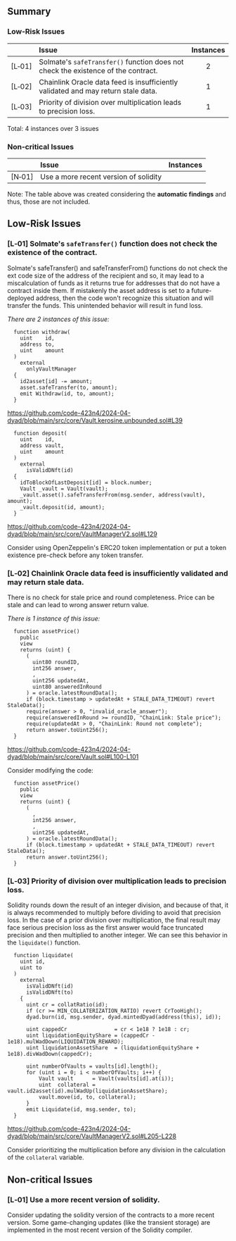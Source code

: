## Summary

### Low-Risk Issues
| |Issue|Instances|
|-|:-|:-:|
| [L&#x2011;01] | Solmate's `safeTransfer()` function does not check the existence of the contract. | 2 |
| [L&#x2011;02] | Chainlink Oracle data feed is insufficiently validated and may return stale data. | 1 |
| [L&#x2011;03] | Priority of division over multiplication leads to precision loss. | 1 |

Total: 4 instances over 3 issues


### Non-critical Issues
| |Issue|Instances|
|-|:-|:-:|
| [N&#x2011;01] | Use a more recent version of solidity


Note: The table above was created considering the **automatic findings** and thus, those are not included.



## Low-Risk Issues

### [L&#x2011;01]  Solmate's `safeTransfer()` function does not check the existence of the contract.
Solmate's safeTransfer() and safeTransferFrom() functions do not check the ext code size of the address of the recipient and so, it may lead to a miscalculation of funds as it returns true for addresses that do not have a contract inside them. If mistakenly the asset address is set to a future-deployed address, then the code won't recognize this situation and will transfer the funds. This unintended behavior
will result in fund loss.

*There are 2 instances of this issue:*

```Solidity
  function withdraw(
    uint    id,
    address to,
    uint    amount
  ) 
    external 
      onlyVaultManager
  {
    id2asset[id] -= amount;
    asset.safeTransfer(to, amount); 
    emit Withdraw(id, to, amount);
  }
```
https://github.com/code-423n4/2024-04-dyad/blob/main/src/core/Vault.kerosine.unbounded.sol#L39

```Solidity
  function deposit(
    uint    id,
    address vault,
    uint    amount
  ) 
    external 
      isValidDNft(id)
  {
    idToBlockOfLastDeposit[id] = block.number;
    Vault _vault = Vault(vault);
    _vault.asset().safeTransferFrom(msg.sender, address(vault), amount);
    _vault.deposit(id, amount);
  }
```
https://github.com/code-423n4/2024-04-dyad/blob/main/src/core/VaultManagerV2.sol#L129

Consider using OpenZeppelin's ERC20 token implementation or put a token existence pre-check before any token transfer.


### [L&#x2011;02]  Chainlink Oracle data feed is insufficiently validated and may return stale data.
There is no check for stale price and round completeness. Price can be stale and can lead to wrong answer return value.

*There is 1 instance of this issue:*

```Solidity
  function assetPrice() 
    public 
    view 
    returns (uint) {
      (
        uint80 roundID,
        int256 answer,
        , 
        uint256 updatedAt,
        uint80 answeredInRound 
      ) = oracle.latestRoundData();
      if (block.timestamp > updatedAt + STALE_DATA_TIMEOUT) revert StaleData();
      require(answer > 0, "invalid_oracle_answer");
      require(answeredInRound >= roundID, "ChainLink: Stale price");
      require(updatedAt > 0, "ChainLink: Round not complete");
      return answer.toUint256();
  }
```
https://github.com/code-423n4/2024-04-dyad/blob/main/src/core/Vault.sol#L100-L101

Consider modifying the code:

```Solidity
  function assetPrice() 
    public 
    view 
    returns (uint) {
      (
        ,
        int256 answer,
        , 
        uint256 updatedAt, 
      ) = oracle.latestRoundData();
      if (block.timestamp > updatedAt + STALE_DATA_TIMEOUT) revert StaleData();
      return answer.toUint256();
  }
```

### [L&#x2011;03]  Priority of division over multiplication leads to precision loss.

Solidity rounds down the result of an integer division, and because of that, it is always recommended to multiply before dividing to avoid that precision loss. In the case of a prior division over multiplication, the final result may face serious precision loss as the first answer would face truncated precision and then multiplied to another integer.
We can see this behavior in the `liquidate()` function.

```Solidity
  function liquidate(
    uint id,
    uint to
  ) 
    external 
      isValidDNft(id)
      isValidDNft(to)
    {
      uint cr = collatRatio(id);
      if (cr >= MIN_COLLATERIZATION_RATIO) revert CrTooHigh();
      dyad.burn(id, msg.sender, dyad.mintedDyad(address(this), id));

      uint cappedCr               = cr < 1e18 ? 1e18 : cr;
      uint liquidationEquityShare = (cappedCr - 1e18).mulWadDown(LIQUIDATION_REWARD);
      uint liquidationAssetShare  = (liquidationEquityShare + 1e18).divWadDown(cappedCr);

      uint numberOfVaults = vaults[id].length();
      for (uint i = 0; i < numberOfVaults; i++) {
          Vault vault      = Vault(vaults[id].at(i));
          uint  collateral = vault.id2asset(id).mulWadUp(liquidationAssetShare);
          vault.move(id, to, collateral);
      }
      emit Liquidate(id, msg.sender, to);
  }
```
https://github.com/code-423n4/2024-04-dyad/blob/main/src/core/VaultManagerV2.sol#L205-L228

Consider prioritizing the multiplication before any division in the calculation of the `collateral` variable.

## Non-critical Issues

### [L&#x2011;01]  Use a more recent version of solidity.

Consider updating the solidity version of the contracts to a more recent version. Some game-changing updates (like the transient storage) are implemented in the most recent version of the Solidity compiler.